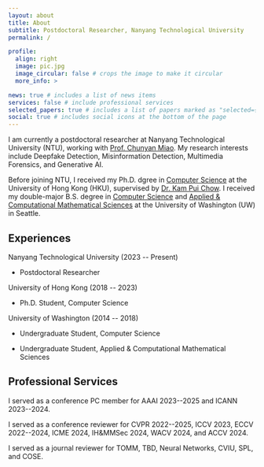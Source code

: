 ```yaml
---
layout: about
title: About
subtitle: Postdoctoral Researcher, Nanyang Technological University
permalink: /

profile:
  align: right
  image: pic.jpg
  image_circular: false # crops the image to make it circular
  more_info: >

news: true # includes a list of news items
services: false # include professional services
selected_papers: true # includes a list of papers marked as "selected={true}"
social: true # includes social icons at the bottom of the page
---
```


I am currently a postdoctoral researcher at Nanyang Technological University (NTU), working with [Prof. Chunyan Miao](https://dr.ntu.edu.sg/cris/rp/rp00084). My research interests include Deepfake Detection, Misinformation Detection, Multimedia Forensics, and Generative AI.

Before joining NTU, I received my Ph.D. dgree in [Computer Science](https://www.cs.hku.hk/) at the University of Hong Kong (HKU), supervised by [Dr. Kam Pui Chow](https://www.cs.hku.hk/people/academic-staff/chow). I received my double-major B.S. degree in [Computer Science](https://www.cs.washington.edu/) and [Applied & Computational Mathematical Sciences](https://acms.washington.edu/) at the University of Washington (UW) in Seattle.

<!---Write your biography here. Tell the world about yourself. Link to your favorite [subreddit](http://reddit.com). You can put a picture in, too. The code is already in, just name your picture `prof_pic.jpg` and put it in the `img/` folder.

Put your address / P.O. box / other info right below your picture. You can also disable any of these elements by editing `profile` property of the YAML header of your `_pages/about.md`. Edit `_bibliography/papers.bib` and Jekyll will render your [publications page](/al-folio/publications/) automatically.

Link to your social media connections, too. This theme is set up to use [Font Awesome icons](https://fontawesome.com/) and [Academicons](https://jpswalsh.github.io/academicons/), like the ones below. Add your Facebook, Twitter, LinkedIn, Google Scholar, or just disable all of them.
 -->

## Experiences

Nanyang Technological University (2023 -- Present)

- Postdoctoral Researcher

University of Hong Kong (2018 -- 2023)

- Ph.D. Student, Computer Science

University of Washington (2014 -- 2018)

- Undergraduate Student, Computer Science

- Undergraduate Student, Applied & Computational Mathematical Sciences

## Professional Services

I served as a conference PC member for AAAI 2023--2025 and ICANN 2023--2024.

I served as a conference reviewer for CVPR 2022--2025, ICCV 2023, ECCV 2022--2024, ICME 2024, IH&MMSec 2024, WACV 2024, and ACCV 2024.

I served as a journal reviewer for TOMM, TBD, Neural Networks, CVIU, SPL, and COSE.
